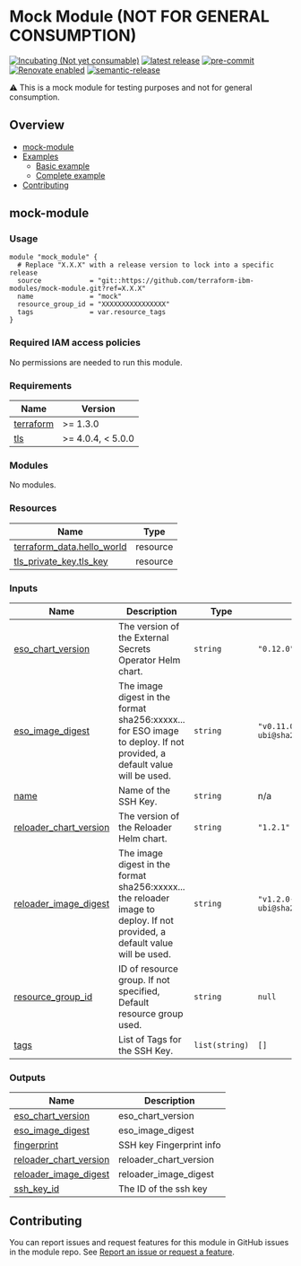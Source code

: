 <!-- Update the title to match the module name and add a description -->
# Mock Module (NOT FOR GENERAL CONSUMPTION)

[![Incubating (Not yet consumable)](https://img.shields.io/badge/status-Incubating%20(Not%20yet%20consumable)-red)](https://terraform-ibm-modules.github.io/documentation/#/badge-status)
[![latest release](https://img.shields.io/github/v/release/terraform-ibm-modules/mock-module?logo=GitHub&sort=semver)](https://github.com/terraform-ibm-modules/mock-module/releases/latest)
[![pre-commit](https://img.shields.io/badge/pre--commit-enabled-brightgreen?logo=pre-commit&logoColor=white)](https://github.com/pre-commit/pre-commit)
[![Renovate enabled](https://img.shields.io/badge/renovate-enabled-brightgreen.svg)](https://renovatebot.com/)
[![semantic-release](https://img.shields.io/badge/%20%20%F0%9F%93%A6%F0%9F%9A%80-semantic--release-e10079.svg)](https://github.com/semantic-release/semantic-release)


:warning: This is a mock module for testing purposes and not for general consumption.
<!-- Below content is automatically populated via pre-commit hook -->
<!-- BEGIN OVERVIEW HOOK -->
## Overview
* [mock-module](#mock-module)
* [Examples](./examples)
    * [Basic example](./examples/basic)
    * [Complete example](./examples/complete)
* [Contributing](#contributing)
<!-- END OVERVIEW HOOK -->

<!-- This heading should always match the name of the root level module (aka the repo name) -->
## mock-module

### Usage

<!--
Add an example of the use of the module in the following code block.

Use real values instead of "var.<var_name>" or other placeholder values
unless real values don't help users know what to change.
-->

```hcl
module "mock_module" {
  # Replace "X.X.X" with a release version to lock into a specific release
  source            = "git::https://github.com/terraform-ibm-modules/mock-module.git?ref=X.X.X"
  name              = "mock"
  resource_group_id = "XXXXXXXXXXXXXXXX"
  tags              = var.resource_tags
}
```

### Required IAM access policies

No permissions are needed to run this module.

<!-- Below content is automatically populated via pre-commit hook -->
<!-- BEGINNING OF PRE-COMMIT-TERRAFORM DOCS HOOK -->
### Requirements

| Name | Version |
|------|---------|
| <a name="requirement_terraform"></a> [terraform](#requirement\_terraform) | >= 1.3.0 |
| <a name="requirement_tls"></a> [tls](#requirement\_tls) | >= 4.0.4, < 5.0.0 |

### Modules

No modules.

### Resources

| Name | Type |
|------|------|
| [terraform_data.hello_world](https://registry.terraform.io/providers/hashicorp/terraform/latest/docs/resources/data) | resource |
| [tls_private_key.tls_key](https://registry.terraform.io/providers/hashicorp/tls/latest/docs/resources/private_key) | resource |

### Inputs

| Name | Description | Type | Default | Required |
|------|-------------|------|---------|:--------:|
| <a name="input_eso_chart_version"></a> [eso\_chart\_version](#input\_eso\_chart\_version) | The version of the External Secrets Operator Helm chart. | `string` | `"0.12.0"` | no |
| <a name="input_eso_image_digest"></a> [eso\_image\_digest](#input\_eso\_image\_digest) | The image digest in the format sha256:xxxxx... for ESO image to deploy. If not provided, a default value will be used. | `string` | `"v0.11.0-ubi@sha256:41b6f0118fe9f3c57a20e33d42cb6006aaeb33561411db3c42a468201dfeae63"` | no |
| <a name="input_name"></a> [name](#input\_name) | Name of the SSH Key. | `string` | n/a | yes |
| <a name="input_reloader_chart_version"></a> [reloader\_chart\_version](#input\_reloader\_chart\_version) | The version of the Reloader Helm chart. | `string` | `"1.2.1"` | no |
| <a name="input_reloader_image_digest"></a> [reloader\_image\_digest](#input\_reloader\_image\_digest) | The image digest in the format sha256:xxxxx... the reloader image to deploy. If not provided, a default value will be used. | `string` | `"v1.2.0-ubi@sha256:10253ddd79b8d681287a0122b379d41a026d3731e2bfac6c7b60b86e2dd57111"` | no |
| <a name="input_resource_group_id"></a> [resource\_group\_id](#input\_resource\_group\_id) | ID of resource group. If not specified, Default resource group used. | `string` | `null` | no |
| <a name="input_tags"></a> [tags](#input\_tags) | List of Tags for the SSH Key. | `list(string)` | `[]` | no |

### Outputs

| Name | Description |
|------|-------------|
| <a name="output_eso_chart_version"></a> [eso\_chart\_version](#output\_eso\_chart\_version) | eso\_chart\_version |
| <a name="output_eso_image_digest"></a> [eso\_image\_digest](#output\_eso\_image\_digest) | eso\_image\_digest |
| <a name="output_fingerprint"></a> [fingerprint](#output\_fingerprint) | SSH key Fingerprint info |
| <a name="output_reloader_chart_version"></a> [reloader\_chart\_version](#output\_reloader\_chart\_version) | reloader\_chart\_version |
| <a name="output_reloader_image_digest"></a> [reloader\_image\_digest](#output\_reloader\_image\_digest) | reloader\_image\_digest |
| <a name="output_ssh_key_id"></a> [ssh\_key\_id](#output\_ssh\_key\_id) | The ID of the ssh key |
<!-- END OF PRE-COMMIT-TERRAFORM DOCS HOOK -->

<!-- Leave this section as is so that your module has a link to local development environment set up steps for contributors to follow -->
## Contributing

You can report issues and request features for this module in GitHub issues in the module repo. See [Report an issue or request a feature](https://github.com/terraform-ibm-modules/.github/blob/main/.github/SUPPORT.md).
